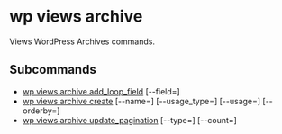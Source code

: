 # wp views archive

Views WordPress Archives commands.

## Subcommands

- [wp views archive add_loop_field](archive/add_loop_field.md) <id> [--field=<string>]
- [wp views archive create](archive/create.md) [--name=<string>] [--usage_type=<string>] [--usage=<string>] [--orderby=<string>]
- [wp views archive update_pagination](archive/update_pagination.md) <id> [--type=<string>] [--count=<int>]



